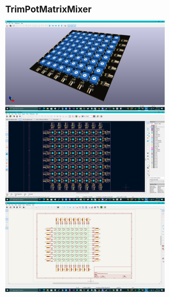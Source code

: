 # TrimPotMatrixMixer

![model](/PirialCircuitry/folder_trimpot_matrix_mixer/TrimPotMatrixMixer/model.png)
![board](/PirialCircuitry/folder_trimpot_matrix_mixer/TrimPotMatrixMixer/board.png)
![schem](/PirialCircuitry/folder_trimpot_matrix_mixer/TrimPotMatrixMixer/schem.png)